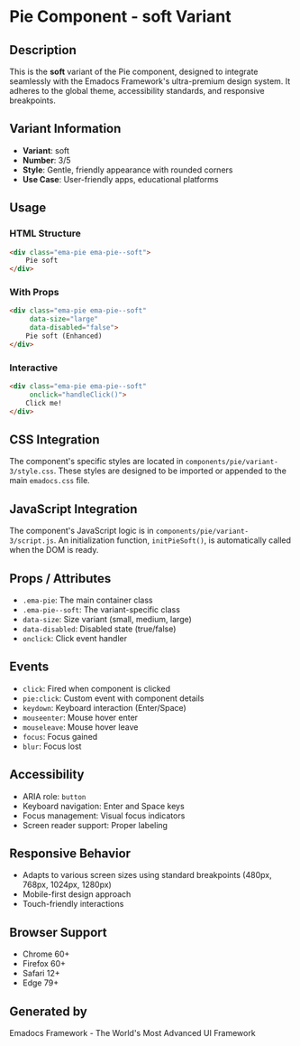 # Pie Component - soft Variant

## Description
This is the **soft** variant of the Pie component, designed to integrate seamlessly with the Emadocs Framework's ultra-premium design system. It adheres to the global theme, accessibility standards, and responsive breakpoints.

## Variant Information
- **Variant**: soft
- **Number**: 3/5
- **Style**: Gentle, friendly appearance with rounded corners
- **Use Case**: User-friendly apps, educational platforms

## Usage

### HTML Structure
```html
<div class="ema-pie ema-pie--soft">
    Pie soft
</div>
```

### With Props
```html
<div class="ema-pie ema-pie--soft" 
     data-size="large" 
     data-disabled="false">
    Pie soft (Enhanced)
</div>
```

### Interactive
```html
<div class="ema-pie ema-pie--soft" 
     onclick="handleClick()">
    Click me!
</div>
```

## CSS Integration
The component's specific styles are located in `components/pie/variant-3/style.css`. These styles are designed to be imported or appended to the main `emadocs.css` file.

## JavaScript Integration
The component's JavaScript logic is in `components/pie/variant-3/script.js`. An initialization function, `initPieSoft()`, is automatically called when the DOM is ready.

## Props / Attributes
- `.ema-pie`: The main container class
- `.ema-pie--soft`: The variant-specific class
- `data-size`: Size variant (small, medium, large)
- `data-disabled`: Disabled state (true/false)
- `onclick`: Click event handler

## Events
- `click`: Fired when component is clicked
- `pie:click`: Custom event with component details
- `keydown`: Keyboard interaction (Enter/Space)
- `mouseenter`: Mouse hover enter
- `mouseleave`: Mouse hover leave
- `focus`: Focus gained
- `blur`: Focus lost

## Accessibility
- ARIA role: `button`
- Keyboard navigation: Enter and Space keys
- Focus management: Visual focus indicators
- Screen reader support: Proper labeling

## Responsive Behavior
- Adapts to various screen sizes using standard breakpoints (480px, 768px, 1024px, 1280px)
- Mobile-first design approach
- Touch-friendly interactions

## Browser Support
- Chrome 60+
- Firefox 60+
- Safari 12+
- Edge 79+

## Generated by
Emadocs Framework - The World's Most Advanced UI Framework
